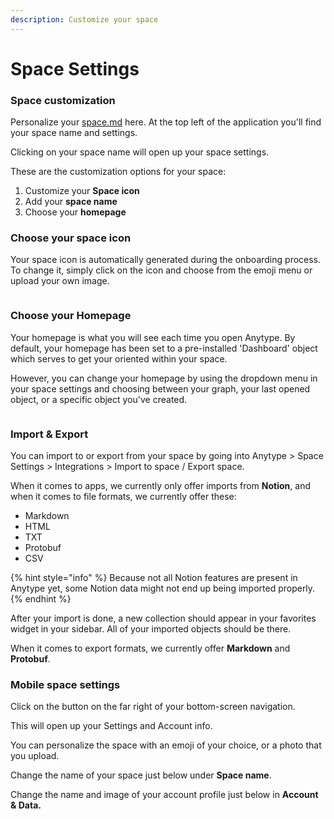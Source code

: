 ```yaml
---
description: Customize your space
---
```


# Space Settings

### Space customization

Personalize your [space.md](../../basics/space.md "mention") here. At the top left of the application you'll find your space name and settings.&#x20;

Clicking on your space name will open up your space settings.

These are the customization options for your space:

1. Customize your **Space icon**
2. Add your **space name**
3. Choose your **homepage**

### Choose your space icon

Your space icon is automatically generated during the onboarding process. To change it, simply click on the icon and choose from the emoji menu or upload your own image.

<figure><img src="../../.gitbook/assets/Screenshot 2023-08-17 at 18.13.04.png" alt=""><figcaption></figcaption></figure>

### Choose your Homepage

Your homepage is what you will see each time you open Anytype. By default, your homepage has been set to a pre-installed 'Dashboard' object which serves to get your oriented within your space.&#x20;

However, you can change your homepage by using the dropdown menu in your space settings and choosing between your graph, your last opened object, or a specific object you've created.

<figure><img src="../../.gitbook/assets/Screenshot 2023-08-17 at 18.27.47.png" alt=""><figcaption></figcaption></figure>

### Import & Export

You can import to or export from your space by going into Anytype > Space Settings > Integrations > Import to space / Export space.

When it comes to apps, we currently only offer imports from **Notion**, and when it comes to file formats, we currently offer these:

* Markdown
* HTML
* TXT
* Protobuf
* CSV

{% hint style="info" %}
Because not all Notion features are present in Anytype yet, some Notion data might not end up being imported properly.
{% endhint %}

After your import is done, a new collection should appear in your favorites widget in your sidebar. All of your imported objects should be there.

When it comes to export formats, we currently offer **Markdown** and **Protobuf**.

### Mobile space settings

Click on the button on the far right of your bottom-screen navigation.&#x20;

This will open up your Settings and Account info.&#x20;

You can personalize the space with an emoji of your choice, or a photo that you upload.&#x20;

Change the name of your space just below under **Space name**.

Change the name and image of your account profile just below in **Account & Data.**&#x20;
